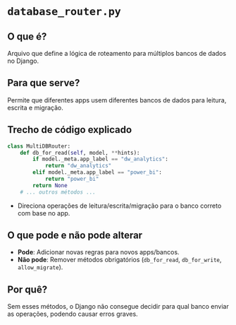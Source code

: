 # `database_router.py`

## O que é?

Arquivo que define a lógica de roteamento para múltiplos bancos de dados no Django.

## Para que serve?

Permite que diferentes apps usem diferentes bancos de dados para leitura, escrita e migração.

## Trecho de código explicado

```python
class MultiDBRouter:
    def db_for_read(self, model, **hints):
        if model._meta.app_label == "dw_analytics":
            return "dw_analytics"
        elif model._meta.app_label == "power_bi":
            return "power_bi"
        return None
    # ... outros métodos ...
```
- Direciona operações de leitura/escrita/migração para o banco correto com base no app.

## O que pode e não pode alterar

- **Pode**: Adicionar novas regras para novos apps/bancos.
- **Não pode**: Remover métodos obrigatórios (`db_for_read`, `db_for_write`, `allow_migrate`).

## Por quê?

Sem esses métodos, o Django não consegue decidir para qual banco enviar as operações, podendo causar erros graves.
